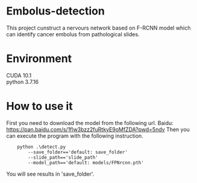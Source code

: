 # Embolus-detection
This project cunstruct a nervours network based on F-RCNN model which can identify cancer embolus from pathological slides.
# Environment
CUDA 10.1  
python 3.7.16

# How to use it
First you need to download the model from the following url.
  Baidu: https://pan.baidu.com/s/1flw3bzz2fuRtkyE9oMfZDA?pwd=5ndv
Then you can execute the program with the following instruction.
```
    python .\detect.py
        --save_folder=='default: save_folder' 
        --slide_path=='slide_path' 
        --model_path=='default: models/FPNrcnn.pth'
```
You will see results in 'save_folder'.

